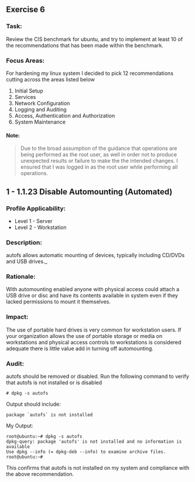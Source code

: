 ## Exercise 6

### Task: 
Review the CIS benchmark for ubuntu, and try to implement at least 10 of the recommendations that has been made within the benchmark.

### Focus Areas:
For hardening my linux system I decided to pick 12 recommendations cutting across the areas listed below

1. Initial Setup
2. Services
3. Network Configuration
4. Logging and Auditing
5. Access, Authentication and Authorization
6. System Maintenance

#### Note: 
> Due to the broad assumption of the guidance that operations are being performed as the root user, 
as well in order not to produce unexpected results or failure to make the the intended changes. 
I ensured that I was logged in as the root user while performing all operations.



## 1 - 1.1.23 Disable Automounting (Automated)

### Profile Applicability:
- Level 1 - Server
- Level 2 - Workstation

### Description:
autofs allows automatic mounting of devices, typically including CD/DVDs and USB drives._

### Rationale:
With automounting enabled anyone with physical access could attach a USB drive or disc and have its contents available in system even if they lacked permissions to mount it themselves.

### Impact:
The use of portable hard drives is very common for workstation users. If your organization allows the use of portable storage or media on workstations and physical access controls to workstations is considered adequate there is little value add in turning off automounting.

### Audit:
autofs should be removed or disabled.
Run the following command to verify that autofs is not installed or is disabled

`# dpkg -s autofs`

Output should include:

```
package `autofs` is not installed
```
My Output:

```
root@ubuntu:~# dpkg -s autofs
dpkg-query: package 'autofs' is not installed and no information is available
Use dpkg --info (= dpkg-deb --info) to examine archive files.
root@ubuntu:~# 
```
This confirms that autofs is not installed on my system and compliance with the above recommendation.
